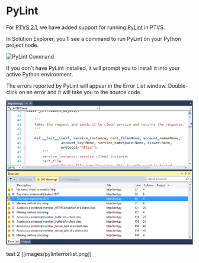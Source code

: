 PyLint
======

For [PTVS 2.1](https://pytools.codeplex.com/releases/view/109707), we have added support for running [PyLint](http://pylint.org/) in PTVS.

In Solution Explorer, you'll see a command to run PyLint on your Python project node.

![PyLint Command](https://raw.githubusercontent.com/Microsoft/PTVS/841eab161949862e498b7d4603d7dcae059db635/Python/Docs/User/Images/PylintCommand.png)

If you don't have PyLint installed, it will prompt you to install it into your active Python environment.

The errors reported by PyLint will appear in the Error List window. Double-click on an error and it will take you to the source code.

![PyLint Error List](Images/PyLintErrorList.png)

test 2
[[images/pylinterrorlist.png]]

